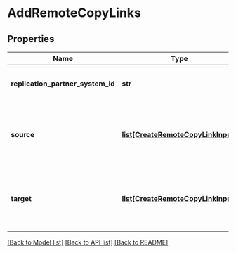 # AddRemoteCopyLinks

## Properties
Name | Type | Description | Notes
------------ | ------------- | ------------- | -------------
**replication_partner_system_id** | **str** | SystemId of target replication partner | 
**source** | [**list[CreateRemoteCopyLinkInput]**](CreateRemoteCopyLinkInput.md) | List of remote copy links to be added to source replication partner | 
**target** | [**list[CreateRemoteCopyLinkInput]**](CreateRemoteCopyLinkInput.md) | List of remote copy links to be added to target replication partner | 

[[Back to Model list]](../README.md#documentation-for-models) [[Back to API list]](../README.md#documentation-for-api-endpoints) [[Back to README]](../README.md)



